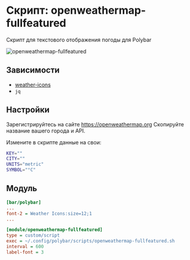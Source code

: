 # Скрипт: openweathermap-fullfeatured

Скрипт для текстового отображения погоды для Polybar

![openweathermap-fullfeatured](https://i.imgur.com/wxg5roM.png)


## Зависимости

* [weather-icons](https://github.com/erikflowers/weather-icons)
* `jq`


## Настройки

Зарегистрируйтесь на сайте https://openweathermap.org
Скопируйте название вашего города и API.

Измените в скрипте данные на свои:

```sh
KEY=""
CITY=""
UNITS="metric"
SYMBOL="°C"
```


## Модуль

```ini
[bar/polybar]
...
font-2 = Weather Icons:size=12;1
...
```

```ini
[module/openweathermap-fullfeatured]
type = custom/script
exec = ~/.config/polybar/scripts/openweathermap-fullfeatured.sh
interval = 600
label-font = 3
```
